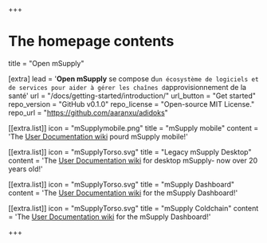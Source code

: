 +++
# The homepage contents
title = "Open mSupply"

[extra]
lead = '<b>Open mSupply</b> se compose d`un écosystème de logiciels et de services pour aider à gérer les chaînes d`approvisionnement de la santé'
url = "/docs/getting-started/introduction/"
url_button = "Get started"
repo_version = "GitHub v0.1.0"
repo_license = "Open-source MIT License."
repo_url = "https://github.com/aaranxu/adidoks"


[[extra.list]]
icon = "mSupplymobile.png"
title = "mSupply mobile"
content = 'The <a href="https://docs.msupply.foundation/fr:mobile">User Documentation wiki</a> pourd mSupply mobile!'

[[extra.list]]
icon = "mSupplyTorso.svg"
title = "Legacy mSupply Desktop"
content = 'The <a href="https://docs.msupply.org.nz/">User Documentation wiki</a> for desktop mSupply- now over 20 years old!'

[[extra.list]]
icon = "mSupplyTorso.svg"
title = "mSupply Dashboard"
content = 'The <a href="https://docs.msupply.org.nz/">User Documentation wiki</a> for the mSupply Dashboard!'


[[extra.list]]
icon = "mSupplyTorso.svg"
title = "mSupply Coldchain"
content = 'The <a href="https://docs.msupply.org.nz/">User Documentation wiki</a> for the mSupply Dashboard!'

+++
